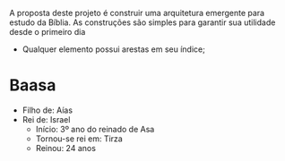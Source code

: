 A proposta deste projeto é construir uma arquitetura emergente para estudo da Bíblia.
As construções são simples para garantir sua utilidade desde o primeiro dia
- Qualquer elemento possui arestas em seu índice;

# Baasa
- Filho de: Aías
- Rei de: Israel
  - Início: 3º ano do reinado de Asa
  - Tornou-se rei em: Tirza
  - Reinou: 24 anos